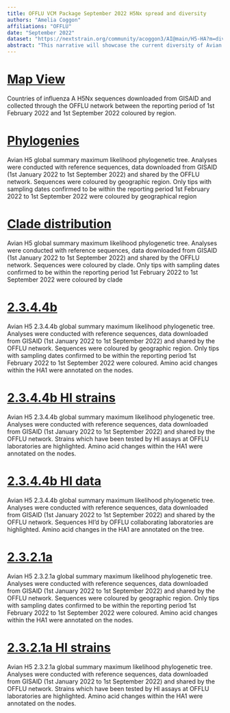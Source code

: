 ```yaml
---
title: OFFLU VCM Package September 2022 H5Nx spread and diversity
authors: "Amelia Coggon"
affiliations: "OFFLU"
date: "September 2022"
dataset: "https://nextstrain.org/community/acoggon3/AI@main/H5-HA?m=div"
abstract: "This narrative will showcase the current diversity of Avian influenza H5Nx viruses using sequences kindly shared by OFFLU and downloaded from GISAID (1st january 2022 - 1st september 2022. Only sequences within the reporting period of 1st February 2022 - 1st September 2022 are coloured by region and shown on the map."
---
```


# [Map View](https://nextstrain.org/community/acoggon3/AI@main/H5-HA?d=map&f_region=Africa,Americas,EastAsia,SouthAsia,centraleurope,easterneurope,southeastasia,westerneurope&m=div&p=full)

Countries of influenza A H5Nx sequences downloaded from GISAID and collected through the OFFLU network between the reporting period of 1st February 2022 and 1st September 2022 coloured by region.

# [Phylogenies](https://nextstrain.org/community/acoggon3/AI@main/H5-HA?d=tree&f_region=Africa,Americas,EastAsia,SouthAsia,centraleurope,easterneurope,southeastasia,westerneurope&m=div&p=full)

Avian H5 global summary maximum likelihood phylogenetic tree. Analyses were conducted with reference sequences, data downloaded from GISAID (1st January 2022 to 1st September 2022) and shared by the OFFLU network. Sequences were coloured by geographic region. Only tips with sampling dates confirmed to be within the reporting period 1st February 2022 to 1st September 2022 were coloured by geographical region

# [Clade distribution](https://nextstrain.org/community/acoggon3/AI@main/H5-HA?c=clade&d=tree&f_region=Africa,Americas,EastAsia,SouthAsia,centraleurope,easterneurope,southeastasia,westerneurope&m=div&p=full)

Avian H5 global summary maximum likelihood phylogenetic tree. Analyses were conducted with reference sequences, data downloaded from GISAID (1st January 2022 to 1st September 2022) and shared by the OFFLU network. Sequences were coloured by clade. Only tips with sampling dates confirmed to be within the reporting period 1st February 2022 to 1st September 2022 were coloured by clade

# [2.3.4.4b](https://nextstrain.org/community/acoggon3/AI@main/H5-HA?branchLabel=aa&f_clade=2.3.4.4b&f_region=Africa,Americas,EastAsia,SouthAsia,centraleurope,easterneurope,southeastasia,westerneurope)

Avian H5 2.3.4.4b global summary maximum likelihood phylogenetic tree. Analyses were conducted with reference sequences, data downloaded from GISAID (1st January 2022 to 1st September 2022) and shared by the OFFLU network. Sequences were coloured by geographic region. Only tips with sampling dates confirmed to be within the reporting period 1st February 2022 to 1st September 2022 were coloured. Amino acid changes within the HA1 were annotated on the nodes.

# [2.3.4.4b HI strains](https://nextstrain.org/community/acoggon3/AI@main/H5-HA?branchLabel=aa&c=CVV/HI&f_clade=2.3.4.4b)

Avian H5 2.3.4.4b global summary maximum likelihood phylogenetic tree. Analyses were conducted with reference sequences, data downloaded from GISAID (1st January 2022 to 1st September 2022) and shared by the OFFLU network. Strains which have been tested by HI assays at OFFLU laboratories are highlighted. Amino acid changes within the HA1 were annotated on the nodes.

# [2.3.4.4b HI data](https://nextstrain.org/community/acoggon3/AI@main/H5-HA?branchLabel=aa&c=CVV/HI&f_CVV/HI=16fold,2fold,32fold,4fold,8fold,CVV,FS&f_clade=2.3.4.4b)

Avian H5 2.3.4.4b global summary maximum likelihood phylogenetic tree. Analyses were conducted with reference sequences, data downloaded from GISAID (1st January 2022 to 1st September 2022) and shared by the OFFLU network. Sequences HI’d by OFFLU collaborating laboratories are highlighted. Amino acid changes in the HA1 are annotated on the tree. 


# [2.3.2.1a](https://nextstrain.org/community/acoggon3/AI@main/H5-HA?branchLabel=aa&f_clade=2.3.2.1a)

Avian H5 2.3.2.1a global summary maximum likelihood phylogenetic tree. Analyses were conducted with reference sequences, data downloaded from GISAID (1st January 2022 to 1st September 2022) and shared by the OFFLU network. Sequences were coloured by geographic region. Only tips with sampling dates confirmed to be within the reporting period 1st February 2022 to 1st September 2022 were coloured. Amino acid changes within the HA1 were annotated on the nodes.

# [2.3.2.1a HI strains](https://nextstrain.org/community/acoggon3/AI@main/H5-HA?branchLabel=aa&c=CVV/HI&f_clade=2.3.2.1a)

Avian H5 2.3.2.1a global summary maximum likelihood phylogenetic tree. Analyses were conducted with reference sequences, data downloaded from GISAID (1st January 2022 to 1st September 2022) and shared by the OFFLU network. Strains which have been tested by HI assays at OFFLU laboratories are highlighted. Amino acid changes within the HA1 were annotated on the nodes.